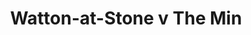 ---
year: "1990"
serialNumber: "0124" 
game: "Watton-at-Stone"
title: "Watton-at-Stone v The Min"
gameLocation: "The Meadow"
gameDate: "/1990"
result: ""
resultType: ""
type: "game"
---